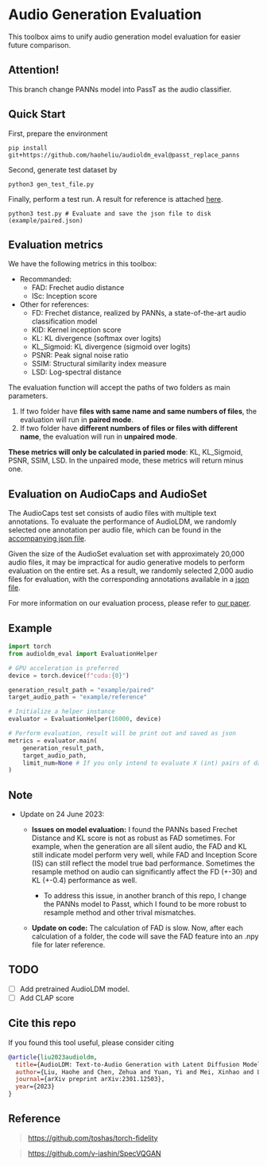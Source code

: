 # Audio Generation Evaluation

This toolbox aims to unify audio generation model evaluation for easier future comparison.

## Attention!

This branch change PANNs model into PassT as the audio classifier. 

## Quick Start

First, prepare the environment
```shell
pip install git+https://github.com/haoheliu/audioldm_eval@passt_replace_panns
```

Second, generate test dataset by
```shell
python3 gen_test_file.py
```

Finally, perform a test run. A result for reference is attached [here](https://github.com/haoheliu/audioldm_eval/blob/main/example/paired_ref.json).
```shell
python3 test.py # Evaluate and save the json file to disk (example/paired.json)
```

## Evaluation metrics
We have the following metrics in this toolbox: 

- Recommanded:
  - FAD: Frechet audio distance
  - ISc: Inception score
- Other for references:
  - FD: Frechet distance, realized by PANNs, a state-of-the-art audio classification model
  - KID: Kernel inception score
  - KL: KL divergence (softmax over logits)
  - KL_Sigmoid: KL divergence (sigmoid over logits)
  - PSNR: Peak signal noise ratio
  - SSIM: Structural similarity index measure
  - LSD: Log-spectral distance

The evaluation function will accept the paths of two folders as main parameters. 
1. If two folder have **files with same name and same numbers of files**, the evaluation will run in **paired mode**.
2. If two folder have **different numbers of files or files with different name**, the evaluation will run in **unpaired mode**.

**These metrics will only be calculated in paried mode**: KL, KL_Sigmoid, PSNR, SSIM, LSD. 
In the unpaired mode, these metrics will return minus one.

## Evaluation on AudioCaps and AudioSet

The AudioCaps test set consists of audio files with multiple text annotations. To evaluate the performance of AudioLDM, we randomly selected one annotation per audio file, which can be found in the [accompanying json file](example/AudioCaps/audiocaps_test_nonrepeat_subset_2.json).

Given the size of the AudioSet evaluation set with approximately 20,000 audio files, it may be impractical for audio generative models to perform evaluation on the entire set. As a result, we randomly selected 2,000 audio files for evaluation, with the corresponding annotations available in a [json file](example/AudioSet/audioset_eval_data_subset.json).

For more information on our evaluation process, please refer to [our paper](https://arxiv.org/abs/2301.12503).

## Example

```python
import torch
from audioldm_eval import EvaluationHelper

# GPU acceleration is preferred
device = torch.device(f"cuda:{0}")

generation_result_path = "example/paired"
target_audio_path = "example/reference"

# Initialize a helper instance
evaluator = EvaluationHelper(16000, device)

# Perform evaluation, result will be print out and saved as json
metrics = evaluator.main(
    generation_result_path,
    target_audio_path,
    limit_num=None # If you only intend to evaluate X (int) pairs of data, set limit_num=X
)
```

## Note

- Update on 24 June 2023: 
  - **Issues on model evaluation:** I found the PANNs based Frechet Distance and KL score is not as robust as FAD sometimes. For example, when the generation are all silent audio, the FAD and KL still indicate model perform very well, while FAD and Inception Score (IS) can still reflect the model true bad performance. Sometimes the resample method on audio can significantly affect the FD (+-30) and KL (+-0.4) performance as well.
    - To address this issue, in another branch of this repo, I change the PANNs model to Passt, which I found to be more robust to resample method and other trival mismatches.

  - **Update on code:** The calculation of FAD is slow. Now, after each calculation of a folder, the code will save the FAD feature into an .npy file for later reference. 

## TODO

- [ ] Add pretrained AudioLDM model.
- [ ] Add CLAP score

## Cite this repo

If you found this tool useful, please consider citing
```bibtex
@article{liu2023audioldm,
  title={AudioLDM: Text-to-Audio Generation with Latent Diffusion Models},
  author={Liu, Haohe and Chen, Zehua and Yuan, Yi and Mei, Xinhao and Liu, Xubo and Mandic, Danilo and Wang, Wenwu and Plumbley, Mark D},
  journal={arXiv preprint arXiv:2301.12503},
  year={2023}
}
```

## Reference

> https://github.com/toshas/torch-fidelity

> https://github.com/v-iashin/SpecVQGAN 
